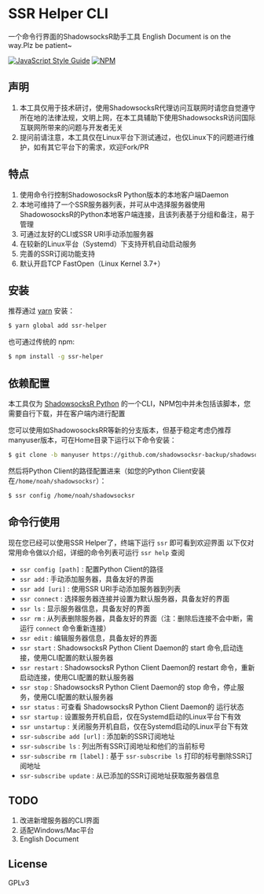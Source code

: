 # SSR Helper CLI
一个命令行界面的ShadowsocksR助手工具
English Document is on the way.Plz be patient~

[![JavaScript Style Guide](https://cdn.rawgit.com/standard/standard/master/badge.svg)](https://github.com/standard/standard)
[![NPM](https://nodei.co/npm/ssr-helper.png?downloads=true&downloadRank=true&stars=true)](https://nodei.co/npm/ssr-helper/)

## 声明

1. 本工具仅用于技术研讨，使用ShadowsocksR代理访问互联网时请您自觉遵守所在地的法律法规，文明上网，在本工具辅助下使用ShadowsocksR访问国际互联网所带来的问题与开发者无关
2. 提问前请注意，本工具仅在Linux平台下测试通过，也仅Linux下的问题进行维护，如有其它平台下的需求，欢迎Fork/PR

## 特点

1. 使用命令行控制ShadowosocksR Python版本的本地客户端Daemon
2. 本地可维持了一个SSR服务器列表，并可从中选择服务器使用ShadowosocksR的Python本地客户端连接，且该列表基于分组和备注，易于管理
3. 可通过友好的CLI或SSR URI手动添加服务器
4. 在较新的Linux平台（Systemd）下支持开机自动启动服务
5. 完善的SSR订阅功能支持
6. 默认开启TCP FastOpen（Linux Kernel 3.7+）

## 安装

推荐通过 [yarn](https://yarnpkg.com/zh-Hans/) 安装：
```bash
$ yarn global add ssr-helper
```
也可通过传统的 npm:

```bash
$ npm install -g ssr-helper
```

## 依赖配置

本工具仅为 [ShadowsocksR Python](https://github.com/shadowsocksr-backup/shadowsocksr/tree/manyuser) 的一个CLI，NPM包中并未包括该脚本，您需要自行下载，并在客户端内进行配置

您可以使用如ShadowosocksRR等新的分支版本，但基于稳定考虑仍推荐manyuser版本，可在Home目录下运行以下命令安装：

```bash
$ git clone -b manyuser https://github.com/shadowsocksr-backup/shadowsocksr.git
```

然后将Python Client的路径配置进来（如您的Python Client安装在`/home/noah/shadowsocksr`）：

```bash
$ ssr config /home/noah/shadowsocksr
```

## 命令行使用

现在您已经可以使用SSR Helper了，终端下运行 `ssr` 即可看到欢迎界面
以下仅对常用命令做以介绍，详细的命令列表可运行 `ssr help` 查阅

* `ssr config [path]` : 配置Python Client的路径
* `ssr add` : 手动添加服务器，具备友好的界面
* `ssr add [uri]` : 使用SSR URI手动添加服务器到列表
* `ssr connect` : 选择服务器连接并设置为默认服务器，具备友好的界面
* `ssr ls` : 显示服务器信息，具备友好的界面
* `ssr rm` : 从列表删除服务器，具备友好的界面（注：删除后连接不会中断，需运行 `connect` 命令重新连接）
* `ssr edit` : 编辑服务器信息，具备友好的界面
* `ssr start` : ShadowsocksR Python Client Daemon的 start 命令,启动连接，使用CLI配置的默认服务器
* `ssr restart` : ShadowsocksR Python Client Daemon的 restart 命令，重新启动连接，使用CLI配置的默认服务器
* `ssr stop` : ShadowsocksR Python Client Daemon的 stop 命令，停止服务，使用CLI配置的默认服务器
* `ssr status` : 可查看 ShadowsocksR Python Client Daemon的 运行状态
* `ssr startup` : 设置服务开机自启，仅在Systemd启动的Linux平台下有效
* `ssr unstartup` : 关闭服务开机自启，仅在Systemd启动的Linux平台下有效
* `ssr-subscribe add [url]` : 添加新的SSR订阅地址
* `ssr-subscribe ls` : 列出所有SSR订阅地址和他们的当前标号
* `ssr-subscribe rm [label]` : 基于 `ssr-subscribe ls` 打印的标号删除SSR订阅地址
* `ssr-subscribe update` : 从已添加的SSR订阅地址获取服务器信息

## TODO

1. 改进新增服务器的CLI界面
2. 适配Windows/Mac平台
3. English Document

## License

GPLv3
